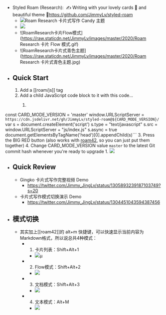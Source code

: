 - Styled Roam (Research):  ✍️ Writing with your lovely cards 🧩 and beautiful theme 🎨https://github.com/JimmyLv/styled-roam
    - ![Roam Research 卡片式写作 Candy 主题](https://camo.githubusercontent.com/8d511ec4e0b18dbe30063154ba72b0c88de0c561/68747470733a2f2f63646e2e6a7364656c6976722e6e65742f67682f6a696d6d796c762f696d61676573406d61737465722f323032302f30392f526f616d253230526573656172636825323025453525384425413125453725383925383725453525424325384625453525383625393925453425424425394325323043616e64792532302545342542382542422545392541322539382e6a7067)
    - ![](https://firebasestorage.googleapis.com/v0/b/firescript-577a2.appspot.com/o/imgs%2Fapp%2FRoamCN%2FoBtA-zX051.png?alt=media&token=5123b195-7f6b-4c2f-98f9-16f236acc8b2)
    - ![RoamResearch卡片Flow模式](https://raw.staticdn.net/JimmyLv/images/master/2020/Roam Research 卡片 Flow 模式.gif)
    - ![RoamResearch卡片式青色主题](https://raw.staticdn.net/JimmyLv/images/master/2020/Roam Research 卡片式青色主题.jpg)
- ## Quick Start
    1. Add a [[roam/js]] tag
    2. Add a child JavaScript code block to it with this code...
        1. ```javascript

const CARD_MODE_VERSION = 'master'
window.URLScriptServer = `https://cdn.jsdelivr.net/gh/JimmyLv/styled-roam@${CARD_MODE_VERSION}/`
var s = document.createElement('script')
	s.type = "text/javascript"
    s.src =  window.URLScriptServer + "js/index.js"
	s.async = true
document.getElementsByTagName('head')[0].appendChild(s)```
    3. Press the BIG RED button (also works with [roam42](https://github.com/roamhacker/roam42), so you can just put them together)
    4. Change CARD_MODE_VERSION value `master` to the latest Git commit hash whenever you're ready to upgrade
        1. ![](https://raw.staticdn.net/JimmyLv/styled-roam/master/preview/git%20hash.png)
- ## Quick Review
    - Gingko 卡片式写作完整视频 Demo
        - https://twitter.com/Jimmy_JingLv/status/1305893239187103749?s=20
    - 卡片式写作模式切换演示 Demo
        - https://twitter.com/Jimmy_JingLv/status/1304451043594387456
- ## 模式切换
    - 其实加上[[roam42]]的 alt+m 快捷键，可以快速显示当前内容为Markdown格式，所以说总共4种模式：
        - 1. 卡片列表：Shift+Alt+1
            - ![](https://firebasestorage.googleapis.com/v0/b/firescript-577a2.appspot.com/o/imgs%2Fapp%2FRoamCN%2FZeWNE1A7CC.png?alt=media&token=e3c89407-d34f-430c-8ed8-c94e33fb5e04)µ
        - 2. Flow模式：Shift+Alt+2
            - ![](https://firebasestorage.googleapis.com/v0/b/firescript-577a2.appspot.com/o/imgs%2Fapp%2FRoamCN%2FqySyBrU86K.png?alt=media&token=db345b85-c0b5-4e8f-a8f4-0e49aeaa5732)
        - 3. 文档模式：Shift+Alt+3
            - ![](https://firebasestorage.googleapis.com/v0/b/firescript-577a2.appspot.com/o/imgs%2Fapp%2FRoamCN%2Fq7PDWN7W_B.png?alt=media&token=538959fc-5737-4386-95a7-a4084b2bc670)
        - 4. 文本模式：Alt+M
            - ![](https://firebasestorage.googleapis.com/v0/b/firescript-577a2.appspot.com/o/imgs%2Fapp%2FRoamCN%2FVVNUqkOHTn.png?alt=media&token=4520a47a-3bf5-40fa-96d1-aa33aec1adb9)

